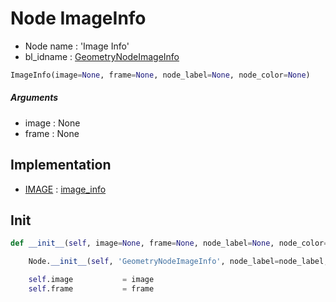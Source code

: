 # Node ImageInfo

- Node name : 'Image Info'
- bl_idname : [GeometryNodeImageInfo](https://docs.blender.org/api/current/bpy.types.GeometryNodeImageInfo.html)


``` python
ImageInfo(image=None, frame=None, node_label=None, node_color=None)
```
##### Arguments

- image : None
- frame : None

## Implementation

- [IMAGE](/docs/GeoNodes/socket_IMAGE.md) : [image_info](/docs/GeoNodes/socket_IMAGE.md#image_info)

## Init

``` python
def __init__(self, image=None, frame=None, node_label=None, node_color=None):

    Node.__init__(self, 'GeometryNodeImageInfo', node_label=node_label, node_color=node_color)

    self.image           = image
    self.frame           = frame
```
